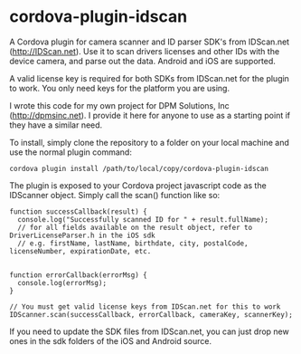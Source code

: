 # cordova-plugin-idscan
A Cordova plugin for camera scanner and ID parser SDK's from IDScan.net (http://IDScan.net). Use it to scan drivers licenses and other IDs with the device camera, and parse out the data. Android and iOS are supported.

A valid license key is required for both SDKs from IDScan.net for the plugin to work. You only need keys for the platform you are using.

I wrote this code for my own project for DPM Solutions, Inc (http://dpmsinc.net). I provide it here for anyone to use as a starting point if they have a similar need.

To install, simply clone the repository to a folder on your local machine and use the normal plugin command:

    cordova plugin install /path/to/local/copy/cordova-plugin-idscan

The plugin is exposed to your Cordova project javascript code as the IDScanner object. Simply call the scan() function like so:

    function successCallback(result) {
      console.log("Successfully scanned ID for " + result.fullName);
      // for all fields available on the result object, refer to DriverLicenseParser.h in the iOS sdk
      // e.g. firstName, lastName, birthdate, city, postalCode, licenseNumber, expirationDate, etc.


    function errorCallback(errorMsg) {
      console.log(errorMsg);
    }

    // You must get valid license keys from IDScan.net for this to work
    IDScanner.scan(successCallback, errorCallback, cameraKey, scannerKey);

If you need to update the SDK files from IDScan.net, you can just drop new ones in the sdk folders of the iOS and Android source.


